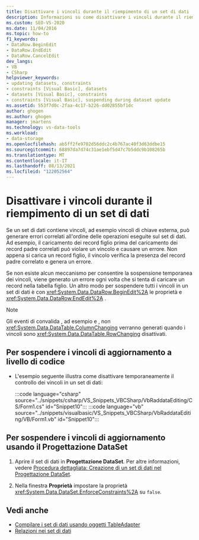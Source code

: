 ```yaml
---
title: Disattivare i vincoli durante il riempimento di un set di dati
description: Informazioni su come disattivare i vincoli durante il riempimento di un set di dati. Sospendere i vincoli di aggiornamento a livello di codice o usando il Progettazione DataSet.
ms.custom: SEO-VS-2020
ms.date: 11/04/2016
ms.topic: how-to
f1_keywords:
- DataRow.BeginEdit
- DataRow.EndEdit
- DataRow.CancelEdit
dev_langs:
- VB
- CSharp
helpviewer_keywords:
- updating datasets, constraints
- constraints [Visual Basic], datasets
- datasets [Visual Basic], constraints
- constraints [Visual Basic], suspending during dataset update
ms.assetid: 553f7d0c-2faa-4c17-b226-dd02855bf1dc
author: ghogen
ms.author: ghogen
manager: jmartens
ms.technology: vs-data-tools
ms.workload:
- data-storage
ms.openlocfilehash: ab5ff2fe9702d56ddc2c4b767ac40f3d63ddbe15
ms.sourcegitcommit: 68897da7d74c31ae1ebf5d47c7b5ddc9b108265b
ms.translationtype: MT
ms.contentlocale: it-IT
ms.lasthandoff: 08/13/2021
ms.locfileid: "122052564"
---
```

# <a name="turn-off-constraints-while-filling-a-dataset"></a>Disattivare i vincoli durante il riempimento di un set di dati

Se un set di dati contiene vincoli, ad esempio vincoli di chiave esterna, può generare errori correlati all'ordine delle operazioni eseguite sul set di dati. Ad esempio, il caricamento dei record figlio prima del caricamento dei record padre correlati può violare un vincolo e causare un errore. Non appena si carica un record figlio, il vincolo verifica la presenza del record padre correlato e genera un errore.

Se non esiste alcun meccanismo per consentire la sospensione temporanea dei vincoli, viene generato un errore ogni volta che si tenta di caricare un record nella tabella figlio. Un altro modo per sospendere tutti i vincoli in un set di dati è con <xref:System.Data.DataRow.BeginEdit%2A> le proprietà e <xref:System.Data.DataRow.EndEdit%2A> .

> [!NOTE]
> Gli eventi di convalida , ad esempio e , non <xref:System.Data.DataTable.ColumnChanging> verranno generati quando i vincoli sono <xref:System.Data.DataTable.RowChanging> disattivati.

## <a name="to-suspend-update-constraints-programmatically"></a>Per sospendere i vincoli di aggiornamento a livello di codice

- L'esempio seguente illustra come disattivare temporaneamente il controllo dei vincoli in un set di dati:

     :::code language="csharp" source="../snippets/csharp/VS_Snippets_VBCSharp/VbRaddataEditing/CS/Form1.cs" id="Snippet10":::
     :::code language="vb" source="../snippets/visualbasic/VS_Snippets_VBCSharp/VbRaddataEditing/VB/Form1.vb" id="Snippet10":::

## <a name="to-suspend-update-constraints-using-the-dataset-designer"></a>Per sospendere i vincoli di aggiornamento usando il Progettazione DataSet

1. Aprire il set di dati in **Progettazione DataSet**. Per altre informazioni, vedere [Procedura dettagliata: Creazione di un set di dati nel Progettazione DataSet](walkthrough-creating-a-dataset-with-the-dataset-designer.md).

2. Nella finestra **Proprietà** impostare la proprietà <xref:System.Data.DataSet.EnforceConstraints%2A> su `false`.

## <a name="see-also"></a>Vedi anche

- [Compilare i set di dati usando oggetti TableAdapter](../data-tools/fill-datasets-by-using-tableadapters.md)
- [Relazioni nei set di dati](../data-tools/relationships-in-datasets.md)
